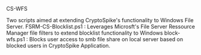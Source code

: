 CS-WFS

Two scripts aimed at extending CryptoSpike's functionality to Windows File Server.
    FSRM-CS-Blocklist.ps1   : Leverages Microsft's File Server Ressource Manager file filters to extend blocklist functionality to Windows
    block-wfs.ps1           : Blocks user access to smb file share on local server based on blocked users in CryptoSpike Application.